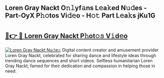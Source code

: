 ## Loren Gray Nackt O𝚗𝚕yf𝚊ns L𝚎a𝚔ed N𝚞𝚍es - Part-OyX P𝚑𝚘tos Vi𝚍𝚎o - H𝚘𝚝 Part L𝚎a𝚔s jKu1G

# <h2><a href="http://kfa8hn.oniu.top/?m=Loren+Gray+Nackt">🔗👉 🔴 Loren Gray Nackt P𝚑ot𝚘𝚜 V𝚒d𝚎o</a></h2>

[![Loren Gray Nackt Nu𝚍e𝚜](https://i.imgur.com/0qMVB7G.gif)](http://kfa8hn.oniu.top/?m=Loren+Gray+Nackt)
Digital content creator and amusement provider Loren Gray Nackt, celebrated for sharing dance and lifestyle ideas through trending dance sequences and short videos. Selfless humanitarian Loren Gray Nackt, famed for their dedication and compassion in helping those in need.  
